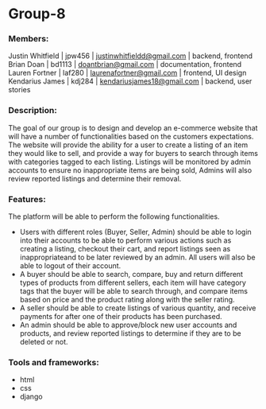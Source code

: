 # Group-8
### Members:

Justin Whitfield | jpw456 | justinwhitfieldd@gmail.com | backend, frontend <br />
Brian Doan       | bd1113 | doantbrian@gmail.com       | documentation, frontend <br />
Lauren Fortner   | laf280 | laurenafortner@gmail.com   | frontend, UI design <br />
Kendarius James  | kdj284 | kendariusjames18@gmail.com | backend, user stories <br />

### Description:
The goal of our group is to design and develop an e-commerce website that will have 
a number of functionalities based on the customers expectations. The website will provide 
the ability for a user to create a listing of an item they would like to sell, and provide a way
for buyers to search through items with categories tagged to each listing. Listings will be 
monitored by admin accounts to ensure no inappropriate items are being sold, Admins will also 
review reported listings and determine their removal.

### Features:
The platform will be able to perform the following functionalities.
- Users with different roles (Buyer, Seller, Admin) should be able to login into their
accounts to be able to perform various actions such as creating a listing, checkout their
cart, and report listings seen as inappropriateand to be later reviewed by an admin. All 
users will also be able to logout of their account.
- A buyer should be able to search, compare, buy and return different types of products
from different sellers, each item will have category tags that the buyer will be able to search
through, and compare items based on price and the product rating along with the seller rating.
- A seller should be able to create listings of various quantity, and receive payments for 
after one of their products has been purchased.
- An admin should be able to approve/block new user accounts and products, and review
reported listings to determine if they are to be deleted or not. 

### Tools and frameworks:
- html
- css
- django
